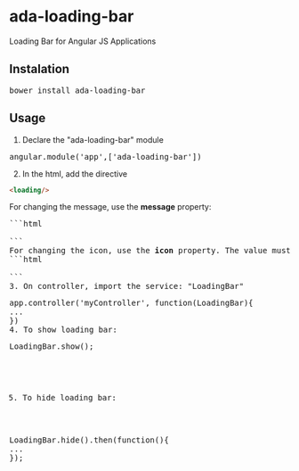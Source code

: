 # ada-loading-bar
Loading Bar for Angular JS Applications

## Instalation

<pre>
bower install ada-loading-bar
</pre>

## Usage

1. Declare the "ada-loading-bar" module
<pre>
angular.module('app',['ada-loading-bar'])
</pre>
2. In the html, add the directive
```html
<loading/>
```
For changing the message, use the <b>message</b> property:
<pre>
```html
<loading message="New Loading Message..."/>
```
For changing the icon, use the <b>icon</b> property. The value must be an font awesome icon name:
```html
<loading message="New Loading Message..." icon="fa-spinner"/>
```
3. On controller, import the service: "LoadingBar"
<pre>
app.controller('myController', function(LoadingBar){
...
})
4. To show loading bar:
<pre>
LoadingBar.show();
</pre>
5. To hide loading bar:
<pre>
LoadingBar.hide().then(function(){
...
});
</pre>


